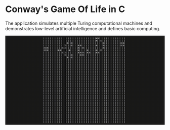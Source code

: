 # Conway's Game Of Life in C

The application simulates multiple Turing computational machines and demonstrates low-level artificial intelligence and defines basic computing.
 

![Alt text](Assets/Gameplay.gif?raw=true "Gameplay")